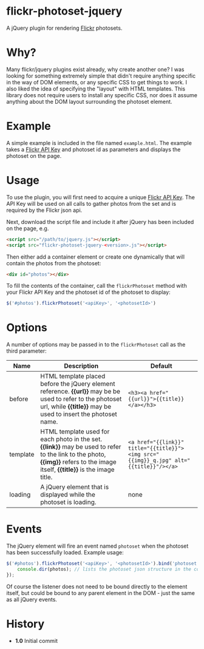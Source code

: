 # flickr-photoset-jquery

A jQuery plugin for rendering [Flickr](https://www.flickr.com/) photosets.

Why?
====
Many flickr/jquery plugins exist already, why create another one?  I was looking for something extremely simple that didn't require anything specific in the way of DOM elements, or any specific CSS to get things to work.  I also liked the idea of specifying the "layout" with HTML templates.  This library does not require users to install any specific CSS, nor does it assume anything about the DOM layout surrounding the photoset element.

Example
=======
A simple example is included in the file named `example.html`.  The example takes a [Flickr API Key](https://www.flickr.com/services/api/keys/) and photoset id as parameters and displays the photoset on the page.

Usage
=====
To use the plugin, you will first need to acquire a unique [Flickr API Key](https://www.flickr.com/services/api/keys/).  The API Key will be used on all calls to gather photos from the set and is required by the Flickr json api.

Next, download the script file and include it after jQuery has been included on the page, e.g.

``` html
<script src="/path/to/jquery.js"></script>
<script src="flickr-photoset-jquery-<version>.js"></script>
```

Then either add a container element or create one dynamically that will contain the photos from the photoset:

``` html
<div id="photos"></div>
```

To fill the contents of the container, call the `flickrPhotoset` method with your Flickr API Key and the photoset id of the photoset to display: 

``` javascript
$('#photos').flickrPhotoset('<apiKey>', '<photosetId>')
```

Options
=======
A number of options may be passed in to the `flickrPhotoset` call as the third parameter:

Name | Description | Default
---- | ----------- | -------
before | HTML template placed before the jQuery element reference.  **{{url}}** may be be used to refer to the photoset url, while **{{title}}** may be used to insert the photoset name. | `<h3><a href="{{url}}">{{title}}</a></h3>`
template | HTML template used for each photo in the set.  **{{link}}** may be used to refer to the link to the photo, **{{img}}** refers to the image itself, **{{title}}** is the image title. | `<a href="{{link}}" title="{{title}}"><img src="{{img}}_q.jpg" alt="{{title}}"/></a>`
loading | A jQuery element that is displayed while the photoset is loading. | none

Events
======
The jQuery element will fire an event named `photoset` when the photoset has been successfully loaded.  Example usage:

``` javascript
$('#photos').flickrPhotoset('<apiKey>', '<photosetId>').bind('photoset', function(evt, photos) {
    console.dir(photos); // lists the photoset json structure in the console
});
```

Of course the listener does not need to be bound directly to the element itself, but could be bound to any parent element in the DOM - just the same as all jQuery events.

History
=======
* **1.0** Initial commit
